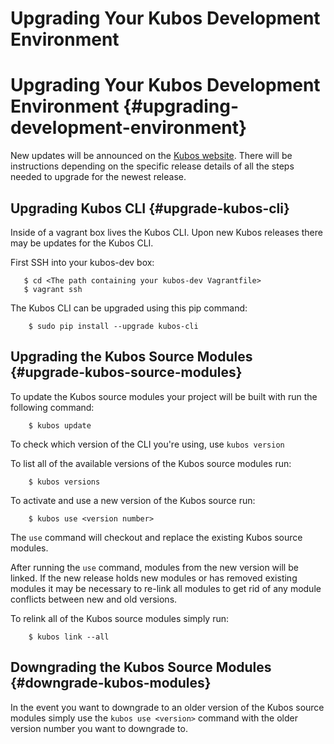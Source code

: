 # Upgrading Your Kubos Development Environment
# Upgrading Your Kubos Development Environment {#upgrading-development-environment}

New updates will be announced on the [Kubos website](http://docs.kubos.co/). There will be instructions depending on the specific release details of all the steps needed to upgrade for the newest release.

## Upgrading Kubos CLI {#upgrade-kubos-cli}

Inside of a vagrant box lives the Kubos CLI. Upon new Kubos releases there may be updates for the Kubos CLI.

First SSH into your kubos-dev box:

       $ cd <The path containing your kubos-dev Vagrantfile>
       $ vagrant ssh

The Kubos CLI can be upgraded using this pip command:

        $ sudo pip install --upgrade kubos-cli

## Upgrading the Kubos Source Modules {#upgrade-kubos-source-modules}

To update the Kubos source modules your project will be built with run the following command:

        $ kubos update

To check which version of the CLI you're using, use `kubos version`

To list all of the available versions of the Kubos source modules run:

        $ kubos versions

To activate and use a new version of the Kubos source run:

        $ kubos use <version number>

The `use` command will checkout and replace the existing Kubos source modules.

After running the `use` command, modules from the new version will be linked.
If the new release holds new modules or has removed existing modules it may be necessary to re-link all modules to get rid of any module conflicts between new and old versions.

To relink all of the Kubos source modules simply run:

        $ kubos link --all

## Downgrading the Kubos Source Modules {#downgrade-kubos-modules}

In the event you want to downgrade to an older version of the Kubos source modules simply use the `kubos use <version>` command with the older version number you want to downgrade to.
